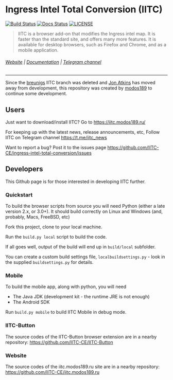 Ingress Intel Total Conversion (IITC)
=====================================

<!-- [START badges] -->
[![Build Status](http://img.shields.io/travis/IITC-CE/ingress-intel-total-conversion/test-builds.svg?label=test-builds)](https://travis-ci.org/IITC-CE/ingress-intel-total-conversion)
[![Docs Status](https://readthedocs.org/projects/iitc-ce/badge/?version=latest)](https://readthedocs.org/projects/iitc-ce/)
[![LICENSE](https://img.shields.io/badge/license-ISC-blue.svg)](LICENSE)
<!-- [END badges] -->

> IITC is a browser add-on that modifies the Ingress intel map. It is faster than the standard site, and offers many more features. It is available for desktop browsers, such as Firefox and Chrome, and as a mobile application.

###### [Website](https://iitc.modos189.ru/) | [Documentation](http://iitc-ce.rtfd.io/) | [Telegram channel](https://teleg.run/iitc_news)

---

Since the [breunigs](https://github.com/breunigs/ingress-intel-total-conversion) IITC branch was deleted and
[Jon Atkins](https://github.com/jonatkins) has moved away from development,
this repository was created by [modos189](https://github.com/modos189) to continue some development.

## Users

Just want to download/install IITC? Go to
https://iitc.modos189.ru/

For keeping up with the latest news, release announcements, etc, Follow IITC on Telegram channel
https://t.me/iitc_news

Want to report a bug? Post it to the issues page
https://github.com/IITC-CE/ingress-intel-total-conversion/issues

## Developers

This Github page is for those interested in developing IITC further.

### Quickstart

To build the browser scripts from source you will need Python (either a late version 2.x, or 3.0+). It should
build correctly on Linux and Windows (and, probably, Macs, FreeBSD, etc)

Fork this project, clone to your local machine.

Run the `build.py local` script to build the code.

If all goes well, output of the build will end up in `build/local` subfolder.

You can create a custom build settings file, `localbuildsettings.py` - look in the supplied
`buildsettings.py` for details.

### Mobile

To build the mobile app, along with python, you will need

- The Java JDK (development kit - the runtime JRE is not enough)
- The Android SDK

Run `build.py mobile` to build IITC Mobile in debug mode.

### IITC-Button

The source codes of the IITC-Button browser extension are in a nearby repository:
https://github.com/IITC-CE/IITC-Button

### Website

The source codes of the iitc.modos189.ru site are in a nearby repository:
https://github.com/IITC-CE/iitc.modos189.ru